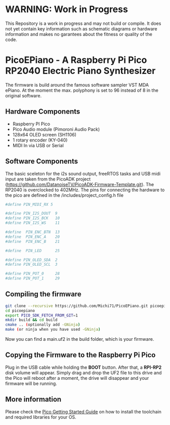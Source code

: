 # WARNING: Work in Progress

This Repository is a work in progress and may not build or compile. It does not yet contain key information such as schematic diagrams or hardware information and makes no garantees about the fitness or quality of the code.

# PicoEPiano - A Raspberry Pi Pico RP2040 Electric Piano Synthesizer

The firmware is build around the famous software sampler VST MDA ePiano. At the moment the max. polyphony is set to 96 instead of 8 in the original software.


## Hardware Components

- Raspberry PI Pico
- Pico Audio module (Pimoroni Audio Pack)
- 128x64 OLED screen (SH1106)
- 1 rotary encoder (KY-040)
- MIDI In via USB or Serial

## Software Components

The basic sceleton for the i2s sound output, freeRTOS tasks and USB midi input are taken from the PicoADK project (https://github.com/DatanoiseTV/PicoADK-Firmware-Template.git). The RP2040 is overclocked to 402MHz. 
The pins for connecting the hardware to the pico are defined in the /includes/project_config.h file
```bash
#define PIN_MIDI_RX 5

#define PIN_I2S_DOUT  9
#define PIN_I2S_BCK   10
#define PIN_I2S_WS    11

#define  PIN_ENC_BTN  13
#define  PIN_ENC_A    20
#define  PIN_ENC_B    21

#define  PIN_LED	  25

#define PIN_OLED_SDA  2
#define PIN_OLED_SCL  3

#define PIN_POT_0     28
#define PIN_POT_1     29
```

## Compiling the firmware 
```bash
git clone --recursive https://github.com/Michi71/PicoEPiano.git picoepiano
cd picoepiano
export PICO_SDK_FETCH_FROM_GIT=1
mkdir build && cd build
cmake .. (optionally add -GNinja)
make (or ninja when you have used -GNinja)
```
Now you can find a main.uf2 in the build folder, which is your firmware.

## Copying the Firmware to the Raspberry Pi Pico

Plug in the USB cable while holding the **BOOT** button.
After that, a **RPI-RP2** disk volume will appear. Simply drag and drop the UF2 file to this drive and the Pico will
reboot after a moment, the drive will disappear and your firmware will be running.

## More information

Please check the [Pico Getting Started Guide](https://datasheets.raspberrypi.com/pico/getting-started-with-pico.pdf) on how to install the toolchain and required libraries for your OS.
